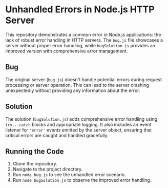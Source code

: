 # Unhandled Errors in Node.js HTTP Server

This repository demonstrates a common error in Node.js applications: the lack of robust error handling in HTTP servers. The `bug.js` file showcases a server without proper error handling, while `bugSolution.js` provides an improved version with comprehensive error management.

## Bug

The original server (`bug.js`) doesn't handle potential errors during request processing or server operation. This can lead to the server crashing unexpectedly without providing any information about the error.

## Solution

The solution (`bugSolution.js`) adds comprehensive error handling using `try...catch` blocks and appropriate logging.  It also includes an event listener for `'error'` events emitted by the server object, ensuring that critical errors are caught and handled gracefully.

## Running the Code

1. Clone the repository.
2. Navigate to the project directory.
3. Run `node bug.js` to see the unhandled error scenario.
4. Run `node bugSolution.js` to observe the improved error handling.